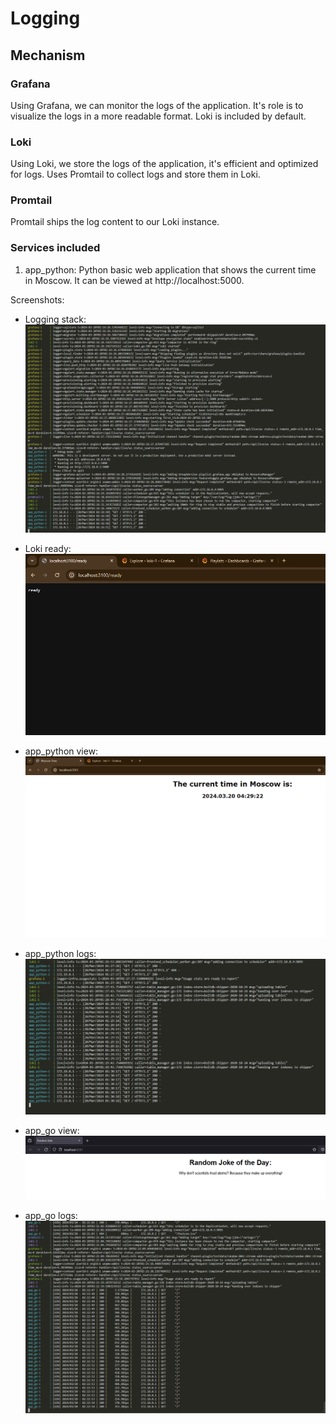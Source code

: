 # Logging


## Mechanism


### Grafana

Using Grafana, we can monitor the logs of the application. It's role is to visualize the logs in a more readable format. Loki is included by default. 

### Loki

Using Loki, we store the logs of the application, it's efficient and optimized for logs. Uses Promtail to collect logs and store them in Loki.

### Promtail

Promtail ships the log content to our Loki instance. 

### Services included

1. app_python: Python basic web application that shows the current time in Moscow. It can be viewed at http://localhost:5000.


Screenshots: 

- Logging stack: 
    ![logging_stack](screenshots/logging_stack.png)

- Loki ready: 
    ![loki_ready](screenshots/loki_ready.png)

- app_python view: 
    ![app_python_view](screenshots/app_python_view.png)

- app_python logs:
    ![app_python_logs](screenshots/app_python_log.png)

- app_go view:
    ![app_go_view](screenshots/app_go_view.png)

- app_go logs:
    ![app_go_logs](screenshots/app_go_log.png)

